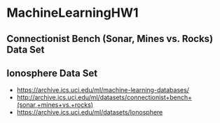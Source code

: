 # MachineLearningHW1
## Connectionist Bench (Sonar, Mines vs. Rocks) Data Set 
## Ionosphere Data Set

- https://archive.ics.uci.edu/ml/machine-learning-databases/
- http://archive.ics.uci.edu/ml/datasets/connectionist+bench+(sonar,+mines+vs.+rocks)
- https://archive.ics.uci.edu/ml/datasets/Ionosphere

